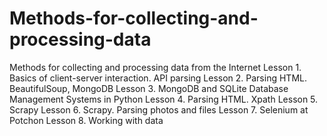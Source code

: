 # Methods-for-collecting-and-processing-data
Methods for collecting and processing data from the Internet
Lesson 1. Basics of client-server interaction. API parsing
Lesson 2. Parsing HTML. BeautifulSoup, MongoDB
Lesson 3. MongoDB and SQLite Database Management Systems in Python
Lesson 4. Parsing HTML. Xpath
Lesson 5. Scrapy
Lesson 6. Scrapy. Parsing photos and files
Lesson 7. Selenium at Potchon
Lesson 8. Working with data
